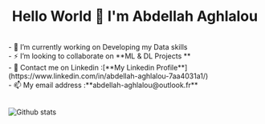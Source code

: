 <h1 align="center">Hello World 👋 I'm Abdellah Aghlalou</h1>

<br>
- 🔭 I’m currently working on Developing my Data skills<br>
- ⚡ I’m looking to collaborate on **ML & DL Projects **<br>
- 💬 Contact me on Linkedin :[**My Linkedin Profile**](https://www.linkedin.com/in/abdellah-aghlalou-7aa4031a1/)<br>
- 📫 My email address :**abdellah-aghlalou@outlook.fr**<br>
<br>

![Github stats](https://github-readme-stats.vercel.app/api?username=abdellahaghlalou&theme=highcontrast&show_icons=true&count_private=true)
